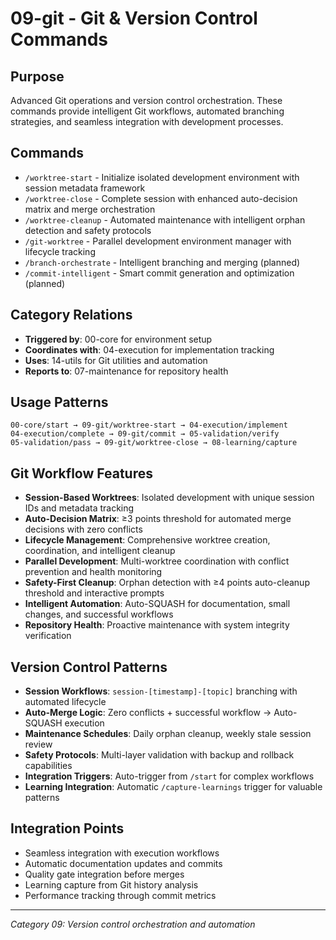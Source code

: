 # 09-git - Git & Version Control Commands

## Purpose
Advanced Git operations and version control orchestration. These commands provide intelligent Git workflows, automated branching strategies, and seamless integration with development processes.

## Commands
- `/worktree-start` - Initialize isolated development environment with session metadata framework
- `/worktree-close` - Complete session with enhanced auto-decision matrix and merge orchestration
- `/worktree-cleanup` - Automated maintenance with intelligent orphan detection and safety protocols
- `/git-worktree` - Parallel development environment manager with lifecycle tracking
- `/branch-orchestrate` - Intelligent branching and merging (planned)
- `/commit-intelligent` - Smart commit generation and optimization (planned)

## Category Relations
- **Triggered by**: 00-core for environment setup
- **Coordinates with**: 04-execution for implementation tracking
- **Uses**: 14-utils for Git utilities and automation
- **Reports to**: 07-maintenance for repository health

## Usage Patterns
```
00-core/start → 09-git/worktree-start → 04-execution/implement
04-execution/complete → 09-git/commit → 05-validation/verify
05-validation/pass → 09-git/worktree-close → 08-learning/capture
```

## Git Workflow Features
- **Session-Based Worktrees**: Isolated development with unique session IDs and metadata tracking
- **Auto-Decision Matrix**: ≥3 points threshold for automated merge decisions with zero conflicts
- **Lifecycle Management**: Comprehensive worktree creation, coordination, and intelligent cleanup
- **Parallel Development**: Multi-worktree coordination with conflict prevention and health monitoring
- **Safety-First Cleanup**: Orphan detection with ≥4 points auto-cleanup threshold and interactive prompts
- **Intelligent Automation**: Auto-SQUASH for documentation, small changes, and successful workflows
- **Repository Health**: Proactive maintenance with system integrity verification

## Version Control Patterns
- **Session Workflows**: `session-[timestamp]-[topic]` branching with automated lifecycle
- **Auto-Merge Logic**: Zero conflicts + successful workflow → Auto-SQUASH execution
- **Maintenance Schedules**: Daily orphan cleanup, weekly stale session review
- **Safety Protocols**: Multi-layer validation with backup and rollback capabilities
- **Integration Triggers**: Auto-trigger from `/start` for complex workflows
- **Learning Integration**: Automatic `/capture-learnings` trigger for valuable patterns

## Integration Points
- Seamless integration with execution workflows
- Automatic documentation updates and commits
- Quality gate integration before merges
- Learning capture from Git history analysis
- Performance tracking through commit metrics

---
*Category 09: Version control orchestration and automation*